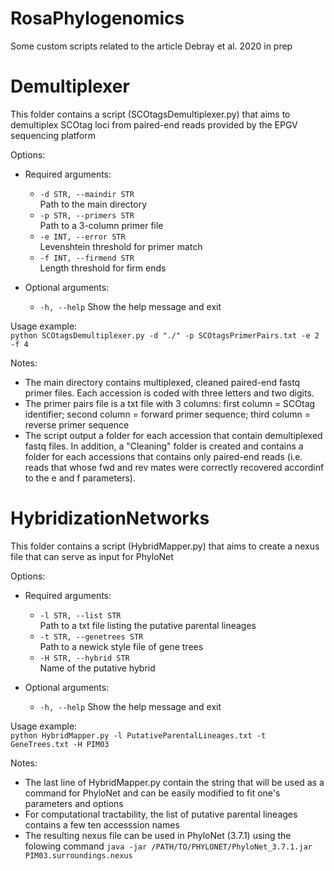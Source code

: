 # RosaPhylogenomics
Some custom scripts related to the article Debray et al. 2020 in prep

# Demultiplexer
This folder contains a script (SCOtagsDemultiplexer.py) that aims to demultiplex SCOtag loci from paired-end reads provided by the EPGV sequencing platform

Options:<br/>
- Required arguments:<br/>
  * `-d STR, --maindir STR`<br/>
                        Path to the main directory<br/>
  * `-p STR, --primers STR`<br/>
                        Path to a 3-column primer file<br/>
  * `-e INT, --error STR`<br/>
                        Levenshtein threshold for primer match<br/>
  * `-f INT, --firmend STR`<br/>
                        Length threshold for firm ends<br/>

- Optional arguments:<br/>
  * `-h, --help`
                        Show the help message and exit<br/>


Usage example:<br/>
`python SCOtagsDemultiplexer.py -d "./" -p SCOtagsPrimerPairs.txt -e 2 -f 4`

Notes:<br/>
- The main directory contains multiplexed, cleaned paired-end fastq primer files. Each accession is coded with three letters and two digits. <br/>
- The primer pairs file is a txt file with 3 columns: first column = SCOtag identifier; second column = forward primer sequence; third column = reverse primer sequence
- The script output a folder for each accession that contain demultiplexed fastq files. In addition, a "Cleaning" folder is created and contains a folder for each accessions that contains only paired-end reads (i.e. reads that whose fwd and rev mates were correctly recovered accordinf to the e and f parameters).



# HybridizationNetworks
This folder contains a script (HybridMapper.py) that aims to create a nexus file that can serve as input for PhyloNet

Options:<br/>
- Required arguments:<br/>
  * `-l STR, --list STR`<br/>
                        Path to a txt file listing the putative parental lineages<br/>
  * `-t STR, --genetrees STR`<br/>
                        Path to a newick style file of gene trees<br/>
  * `-H STR, --hybrid STR`<br/>
                        Name of the putative hybrid<br/>

- Optional arguments:<br/>
  * `-h, --help`
                        Show the help message and exit<br/>

Usage example:<br/>
`python HybridMapper.py -l PutativeParentalLineages.txt -t GeneTrees.txt -H PIM03`

Notes:<br/>
- The last line of HybridMapper.py contain the string that will be used as a command for PhyloNet and can be easily modified to fit one's parameters and options <br/>
- For computational tractability, the list of putative parental lineages contains a few ten accesssion names
- The resulting nexus file can be used in PhyloNet (3.7.1) using the folowing command `java -jar /PATH/TO/PHYLONET/PhyloNet_3.7.1.jar PIM03.surroundings.nexus`
